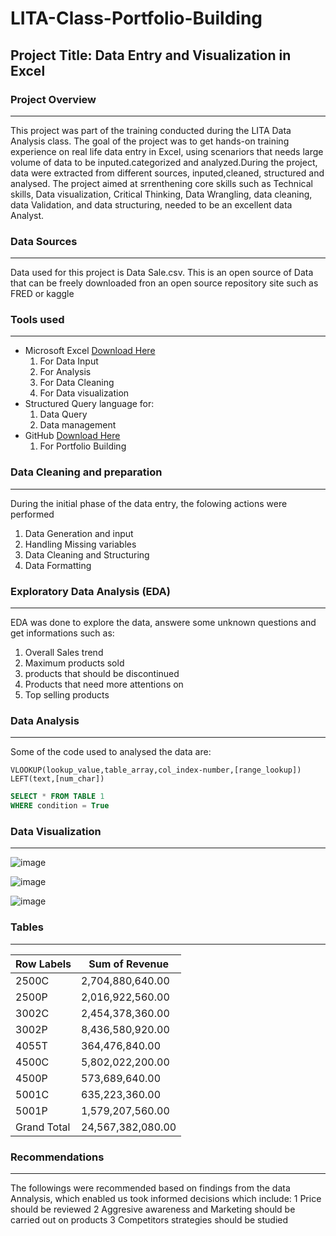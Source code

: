 # LITA-Class-Portfolio-Building

## Project Title: Data Entry and Visualization in Excel

### Project Overview
---
This project was part of the training conducted during the LITA Data Analysis class. The goal of the project was to get hands-on training experience on real life data entry in Excel, using scenariors that needs large volume of data to be inputed.categorized and analyzed.During the project, data were extracted from different sources, inputed,cleaned, structured and analysed. The project aimed at srrenthening core skills such as Technical skills, Data visualization, Critical Thinking, Data Wrangling, data cleaning, data Validation, and data structuring, needed to be an excellent data Analyst.

### Data Sources
---
Data used for this project is Data Sale.csv. This is an open source of Data that can be freely downloaded fron an open source repository site such as FRED or kaggle 

### Tools used
---
-  Microsoft Excel [Download Here](https://www.microsoftexcel.com)
     1. For Data Input
     2. For Analysis
     3. For Data Cleaning
     4. For Data visualization
-  Structured Query language for:
     1. Data Query
     2. Data management
-  GitHub [Download Here](https://www.github.com)
     1. For Portfolio Building 
    
### Data Cleaning and preparation
---
During the initial phase of the data entry, the folowing actions were performed
1. Data Generation and input
2. Handling Missing variables
3. Data Cleaning and Structuring
4. Data Formatting

### Exploratory Data Analysis (EDA)
---
EDA was done to explore the data, answere some unknown questions and get informations such as: 
1. Overall Sales trend
2. Maximum products sold
3. products that should be discontinued
4. Products that need more attentions on
5. Top selling products

### Data Analysis
---
Some of the code used to analysed the data are:
```Excel
VLOOKUP(lookup_value,table_array,col_index-number,[range_lookup])
LEFT(text,[num_char])
```
```SQL
SELECT * FROM TABLE 1
WHERE condition = True
```
### Data Visualization
---
![image](https://github.com/user-attachments/assets/142739a6-755f-4418-8abd-f33e988a67c9)

![image](https://github.com/user-attachments/assets/9ec9bf57-87df-4899-bf79-2c72c3a69288)

![image](https://github.com/user-attachments/assets/3a7a1cf2-0142-4aa9-9e90-1c03bd0dc8c7)


### Tables
---
|Row Labels|Sum of Revenue|
|---------|---------|
|2500C|2,704,880,640.00|
|2500P|2,016,922,560.00|
|3002C|2,454,378,360.00|
|3002P|8,436,580,920.00|
|4055T|364,476,840.00|
|4500C|5,802,022,200.00|
|4500P|573,689,640.00|
|5001C|635,223,360.00|
|5001P|1,579,207,560.00|
|Grand Total|24,567,382,080.00|

### Recommendations
---
The followings were recommended based on findings from the data Annalysis, which enabled us took informed decisions which include:
 1 Price should be reviewed
 2 Aggresive awareness and Marketing should be carried out on products
 3 Competitors strategies should be studied

